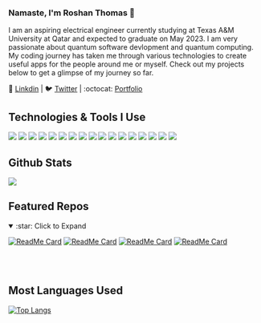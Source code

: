 ### Namaste, I'm Roshan Thomas :pray: 

I am an aspiring electrical engineer currently studying at Texas A&M University at Qatar and expected to graduate on May 2023. I am very passionate about quantum software devlopment and quantum computing. My coding journey has taken me through various technologies to create useful apps for the people around me or myself. Check out my projects below to get a glimpse of my journey so far.

:necktie: [Linkdin](https://www.linkedin.com/in/roshan-sunil-thomas/) | :bird: [Twitter](https://twitter.com/roshan__thomas) | :octocat: [Portfolio](https://www.roshanthomas.tech/) 

## Technologies & Tools I Use 
<img src="https://img.shields.io/badge/django%20-%23092E20.svg?&style=for-the-badge&logo=django&logoColor=white"/> <img src="https://img.shields.io/badge/python%20-%2314354C.svg?&style=for-the-badge&logo=python&logoColor=white"/> <img src="https://img.shields.io/badge/vuejs%20-%2335495e.svg?&style=for-the-badge&logo=vue.js&logoColor=%234FC08D"/> <img src="https://img.shields.io/badge/react%20-%2320232a.svg?&style=for-the-badge&logo=react&logoColor=%2361DAFB"/> <img src="https://img.shields.io/badge/azure%20-%230072C6.svg?&style=for-the-badge&logo=azure-devops&logoColor=white"/> <img src ="https://img.shields.io/badge/postgres-%23316192.svg?&style=for-the-badge&logo=postgresql&logoColor=white"/> <img src ="https://img.shields.io/badge/MongoDB-%234ea94b.svg?&style=for-the-badge&logo=mongodb&logoColor=white"/> <img src="https://img.shields.io/badge/heroku%20-%23430098.svg?&style=for-the-badge&logo=heroku&logoColor=white"/> <img src="https://img.shields.io/badge/github%20-%23121011.svg?&style=for-the-badge&logo=github&logoColor=white"/> <img src="https://img.shields.io/badge/git%20-%23F05033.svg?&style=for-the-badge&logo=git&logoColor=white"/> <img src="https://img.shields.io/badge/material%20ui%20-%230081CB.svg?&style=for-the-badge&logo=material-ui&logoColor=white"/> <img src="https://img.shields.io/badge/bootstrap%20-%23563D7C.svg?&style=for-the-badge&logo=bootstrap&logoColor=white"/> <img src="https://img.shields.io/badge/c++%20-%2300599C.svg?&style=for-the-badge&logo=c%2B%2B&ogoColor=white"/> <img src="https://img.shields.io/badge/c%20-%2300599C.svg?&style=for-the-badge&logo=c&logoColor=white"/> <img src="https://img.shields.io/badge/node.js%20-%2343853D.svg?&style=for-the-badge&logo=node.js&logoColor=white"/> <img src="https://img.shields.io/badge/html5%20-%23E34F26.svg?&style=for-the-badge&logo=html5&logoColor=white"/> <img src="https://img.shields.io/badge/css3%20-%231572B6.svg?&style=for-the-badge&logo=css3&logoColor=white"/>


## Github Stats

<img src="https://github-readme-stats.vercel.app/api?username=Roshan-Thomas&&show_icons=true&theme=gotham">

## Featured Repos
<details open="open">
  <summary>:star: Click to Expand</summary>
  
[![ReadMe Card](https://github-readme-stats.vercel.app/api/pin/?username=Roshan-Thomas&repo=vue-weather-app&theme=shades-of-purple)](https://github.com/Roshan-Thomas/vue-weather-app) 
[![ReadMe Card](https://github-readme-stats.vercel.app/api/pin/?username=Roshan-Thomas&repo=Django-Ecommerce-Website&theme=shades-of-purple)](https://github.com/Roshan-Thomas/Django-Ecommerce-Website) 
[![ReadMe Card](https://github-readme-stats.vercel.app/api/pin/?username=Roshan-Thomas&repo=React-Voice-Controlled-News-Reader&theme=shades-of-purple)](https://github.com/Roshan-Thomas/React-Voice-Controlled-News-Reader) 
[![ReadMe Card](https://github-readme-stats.vercel.app/api/pin/?username=Roshan-Thomas&repo=react-tailwindcss-pixabay-image-gallery&theme=shades-of-purple)](https://github.com/Roshan-Thomas/react-tailwindcss-pixabay-image-gallery) 

</details>

<br>
<br>

## Most Languages Used

[![Top Langs](https://github-readme-stats.vercel.app/api/top-langs/?username=Roshan-Thomas&layout=compact)](https://github.com/Roshan-Thomas/Django-Ecommerce-Website)


